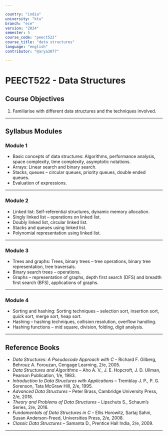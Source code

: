 ```yaml
---

country: "india"
university: "ktu"
branch: "ece"
version: "2024"
semester: 5
course_code: "peect522"
course_title: "data structures"
language: "english"
contributor: "@arya3077"

---
```


# PEECT522 - Data Structures

## Course Objectives

1. Familiarise with different data structures and the techniques involved.

---

## Syllabus Modules

### Module 1
- Basic concepts of data structures: Algorithms, performance analysis, space complexity, time complexity, asymptotic notations.  
- Arrays: Linear search and binary search.  
- Stacks, queues – circular queues, priority queues, double ended queues.  
- Evaluation of expressions.  

---

### Module 2
- Linked list: Self-referential structures, dynamic memory allocation.  
- Singly linked list – operations on linked list.  
- Doubly linked list, circular linked list.  
- Stacks and queues using linked list.  
- Polynomial representation using linked list.  

---

### Module 3
- Trees and graphs: Trees, binary trees – tree operations, binary tree representation, tree traversals.  
- Binary search trees – operations.  
- Graphs – representation of graphs, depth first search (DFS) and breadth first search (BFS), applications of graphs.  

---

### Module 4
- Sorting and hashing: Sorting techniques – selection sort, insertion sort, quick sort, merge sort, heap sort.  
- Hashing – hashing techniques, collision resolution, overflow handling.  
- Hashing functions – mid square, division, folding, digit analysis.  

---

## Reference Books

- *Data Structures: A Pseudocode Approach with C* – Richard F. Gilberg, Behrouz A. Forouzan, Cengage Learning, 2/e, 2005.  
- *Data Structures and Algorithms* – Aho A. V., J. E. Hopcroft, J. D. Ullman, Pearson Publication, 1/e, 1983.  
- *Introduction to Data Structures with Applications* – Tremblay J. P., P. G. Sorenson, Tata McGraw Hill, 2/e, 1995.  
- *Advanced Data Structures* – Peter Brass, Cambridge University Press, 2/e, 2018.  
- *Theory and Problems of Data Structures* – Lipschuts S., Schaum’s Series, 2/e, 2016.  
- *Fundamentals of Data Structures in C* – Ellis Horowitz, Sartaj Sahni, Susan Anderson-Freed, Universities Press, 2/e, 2008.  
- *Classic Data Structures* – Samanta D., Prentice Hall India, 2/e, 2009.  

---
